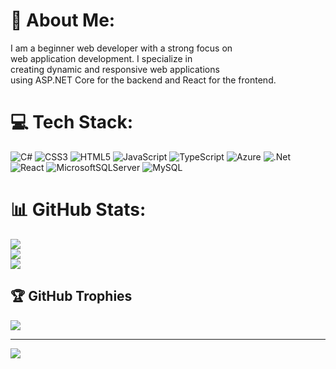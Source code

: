 # 💫 About Me:
I am a beginner web developer with a strong focus on <br>web application development. I specialize in <br>creating dynamic and responsive web applications <br>using ASP.NET Core for the backend and React for the frontend.


# 💻 Tech Stack:
![C#](https://img.shields.io/badge/c%23-%23239120.svg?style=for-the-badge&logo=csharp&logoColor=white) ![CSS3](https://img.shields.io/badge/css3-%231572B6.svg?style=for-the-badge&logo=css3&logoColor=white) ![HTML5](https://img.shields.io/badge/html5-%23E34F26.svg?style=for-the-badge&logo=html5&logoColor=white) ![JavaScript](https://img.shields.io/badge/javascript-%23323330.svg?style=for-the-badge&logo=javascript&logoColor=%23F7DF1E) ![TypeScript](https://img.shields.io/badge/typescript-%23007ACC.svg?style=for-the-badge&logo=typescript&logoColor=white) ![Azure](https://img.shields.io/badge/azure-%230072C6.svg?style=for-the-badge&logo=microsoftazure&logoColor=white) ![.Net](https://img.shields.io/badge/.NET-5C2D91?style=for-the-badge&logo=.net&logoColor=white) ![React](https://img.shields.io/badge/react-%2320232a.svg?style=for-the-badge&logo=react&logoColor=%2361DAFB) ![MicrosoftSQLServer](https://img.shields.io/badge/Microsoft%20SQL%20Server-CC2927?style=for-the-badge&logo=microsoft%20sql%20server&logoColor=white) ![MySQL](https://img.shields.io/badge/mysql-4479A1.svg?style=for-the-badge&logo=mysql&logoColor=white)
# 📊 GitHub Stats:
![](https://github-readme-stats.vercel.app/api?username=MARCZAK0000&theme=dark&hide_border=false&include_all_commits=false&count_private=false)<br/>
![](https://github-readme-streak-stats.herokuapp.com/?user=MARCZAK0000&theme=dark&hide_border=false)<br/>
![](https://github-readme-stats.vercel.app/api/top-langs/?username=MARCZAK0000&theme=dark&hide_border=false&include_all_commits=false&count_private=false&layout=compact)

## 🏆 GitHub Trophies
![](https://github-profile-trophy.vercel.app/?username=MARCZAK0000&theme=radical&no-frame=false&no-bg=true&margin-w=4)

---
[![](https://visitcount.itsvg.in/api?id=MARCZAK0000&icon=0&color=0)](https://visitcount.itsvg.in)

